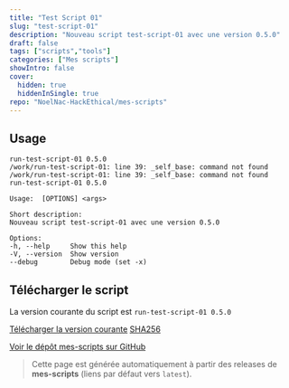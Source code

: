 ```yaml
---
title: "Test Script 01"
slug: "test-script-01"
description: "Nouveau script test-script-01 avec une version 0.5.0"
draft: false
tags: ["scripts","tools"]
categories: ["Mes scripts"]
showIntro: false
cover:
  hidden: true
  hiddenInSingle: true
repo: "NoelNac-HackEthical/mes-scripts"
---
```


## Usage

```
run-test-script-01 0.5.0
/work/run-test-script-01: line 39: _self_base: command not found
/work/run-test-script-01: line 39: _self_base: command not found
run-test-script-01 0.5.0

Usage:  [OPTIONS] <args>

Short description:
Nouveau script test-script-01 avec une version 0.5.0

Options:
-h, --help     Show this help
-V, --version  Show version
--debug        Debug mode (set -x)
```

## Télécharger le script

<p class="version-line">
  La version courante du script est <code>run-test-script-01 0.5.0</code>
</p>

<div class="dl-row">
  <a href="https://github.com/NoelNac-HackEthical/mes-scripts/releases/latest/download/test-script-01" class="he-btn he-btn--neutral">Télécharger la version courante</a>
  <a href="https://github.com/NoelNac-HackEthical/mes-scripts/releases/latest/download/test-script-01.sha256" class="he-btn he-btn--sm he-btn--neutral">SHA256</a>
</div>

<p><a href="https://github.com/NoelNac-HackEthical/mes-scripts">Voir le dépôt mes-scripts sur GitHub</a></p>

> Cette page est générée automatiquement à partir des releases de **mes-scripts** (liens par défaut vers `latest`).
